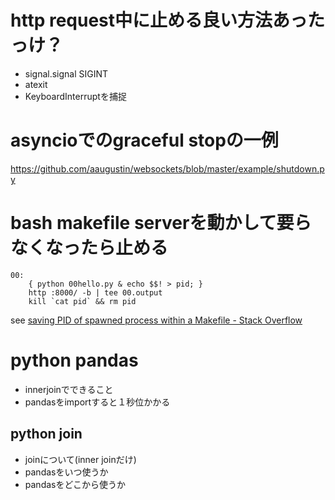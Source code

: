 # http request中に止める良い方法あったっけ？

- signal.signal SIGINT
- atexit
- KeyboardInterruptを捕捉

# asyncioでのgraceful stopの一例

https://github.com/aaugustin/websockets/blob/master/example/shutdown.py

# bash makefile serverを動かして要らなくなったら止める

```make
00:
	{ python 00hello.py & echo $$! > pid; }
	http :8000/ -b | tee 00.output
	kill `cat pid` && rm pid
```

see [saving PID of spawned process within a Makefile - Stack Overflow](https://stackoverflow.com/questions/23366112/saving-pid-of-spawned-process-within-a-makefile "saving PID of spawned process within a Makefile - Stack Overflow")

# python pandas

- innerjoinでできること
- pandasをimportすると１秒位かかる

## python join

- joinについて(inner joinだけ)
- pandasをいつ使うか
- pandasをどこから使うか

